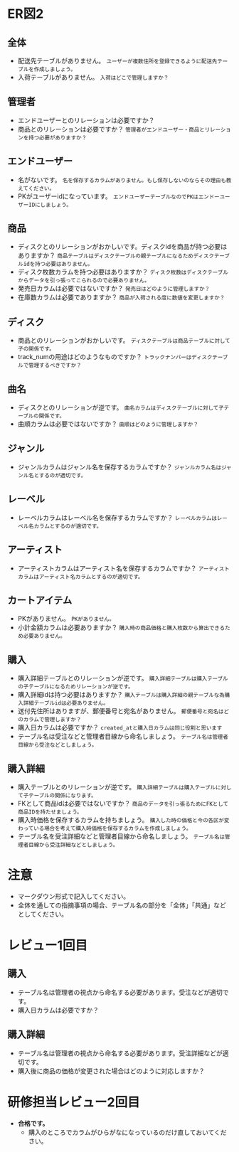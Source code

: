 # ER図2
## 全体
- 配送先テーブルがありません。
`ユーザーが複数住所を登録できるように配送先テーブルを作成しましょう。`
- 入荷テーブルがありません。
`入荷はどこで管理しますか？`

## 管理者
- エンドユーザーとのリレーションは必要ですか？
- 商品とのリレーションは必要ですか？
`管理者がエンドユーザー・商品とリレーションを持つ必要がありますか？`

## エンドユーザー
- 名がないです。
`名を保存するカラムがありません。もし保存しないのならその理由も教えてください。`
- PKがユーザーidになっています。
`エンドユーザーテーブルなのでPKはエンドーユーザーIDにしましょう。`

## 商品
- ディスクとのリレーションがおかしいです。ディスクidを商品が持つ必要はありますか？
`商品テーブルはディスクテーブルの親テーブルになるためディスクテーブルidを持つ必要はありません。`
- ディスク枚数カラムを持つ必要はありますか？
`ディスク枚数はディスクテーブルからデータを引っ張ってこられるので必要ありません。`
- 発売日カラムは必要ではないですか？
`発売日はどのように管理しますか？`
- 在庫数カラムは必要でありますか？
`商品が入荷される度に数値を変更しますか？`

## ディスク
- 商品とのリレーションがおかしいです。
`ディスクテーブルは商品テーブルに対して子の関係です。`
- track_numの用途はどのようなものですか？
`トラックナンバーはディスクテーブルで管理するべきですか？`

## 曲名
- ディスクとのリレーションが逆です。
`曲名カラムはディスクテーブルに対して子テーブルの関係です。`
- 曲順カラムは必要ではないですか？
`曲順はどのように管理しますか？`

## ジャンル
- ジャンルカラムはジャンル名を保存するカラムですか？
`ジャンルカラム名はジャンル名とするのが適切です。`

## レーベル
- レーベルカラムはレーベル名を保存するカラムですか？
`レーベルカラムはレーベル名カラムとするのが適切です。`

## アーティスト
- アーティストカラムはアーティスト名を保存するカラムですか？
`アーティストカラムはアーティスト名カラムとするのが適切です。`

## カートアイテム
- PKがありません。
`PKがありません。`
- 小計金額カラムは必要ありますか？
`購入時の商品価格と購入枚数から算出できるため必要ありません。`

## 購入
- 購入詳細テーブルとのリレーションが逆です。
`購入詳細テーブルは購入テーブルの子テーブルになるためリレーションが逆です。`
- 購入詳細idは持つ必要はありますか？
`購入テーブルは購入詳細の親テーブルな為購入詳細テーブルidは必要ありません。`
- 送付先住所はありますが、郵便番号と宛名がありません。
`郵便番号と宛名はどのカラムで管理しますか？`
- 購入日カラムは必要ですか？
`created_atと購入日カラムは同じ役割と思います`
- テーブル名は受注などと管理者目線から命名しましょう。
`テーブル名は管理者目線から受注などとしましょう。`

## 購入詳細
- 購入テーブルとのリレーションが逆です。
`購入詳細テーブルは購入テーブルに対して子テーブルの関係になります。`
- FKとして商品idは必要ではないですか？
`商品のデータを引っ張るためにFKとして商品IDを持たせましょう。`
- 購入時価格を保存するカラムを持ちましょう。
`購入した時の価格と今の各区が変わっている場合を考えて購入時価格を保存するカラムを作成しましょう。`
- テーブル名を受注詳細などと管理者目線から命名しましょう。
`テーブル名は管理者目線から受注詳細などとしましょう。`

# 注意
* マークダウン形式で記入してください。
* 全体を通しての指摘事項の場合、テーブル名の部分を「全体」「共通」などとしてください。


# レビュー1回目
## 購入
- テーブル名は管理者の視点から命名する必要があります。受注などが適切です。
- 購入日カラムは必要ですか？

## 購入詳細
- テーブル名は管理者の視点から命名する必要があります。受注詳細などが適切です。
- 購入後に商品の価格が変更された場合はどのように対応しますか？


# 研修担当レビュー2回目
- **合格です。**
  - 購入のところでカラムがひらがなになっているのだけ直しておいてください。
